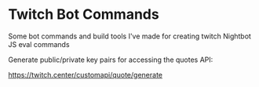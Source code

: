 # Twitch Bot Commands

Some bot commands and build tools I've made for creating twitch Nightbot JS eval commands


Generate public/private key pairs for accessing the quotes API:

https://twitch.center/customapi/quote/generate